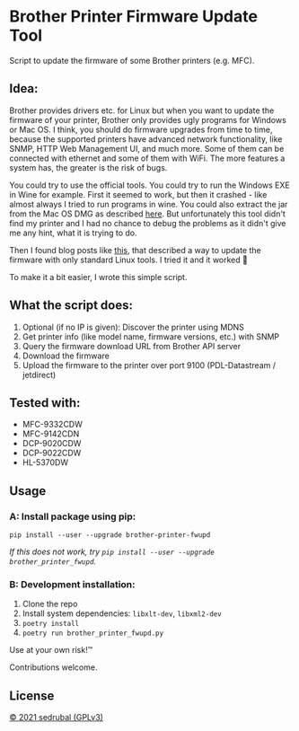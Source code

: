 # Brother Printer Firmware Update Tool

Script to update the firmware of some Brother printers (e.g. MFC).

## Idea:

Brother provides drivers etc. for Linux but when you want to update the firmware of your printer,
Brother only provides ugly programs for Windows or Mac OS.
I think, you should do firmware upgrades from time to time, because the supported printers have
advanced network functionality, like SNMP, HTTP Web Management UI, and much more.
Some of them can be connected with ethernet and some of them with WiFi.
The more features a system has, the greater is the risk of bugs.

You could try to use the official tools. You could try to run the Windows EXE in Wine for example.
First it seemed to work, but then it crashed - like almost always I tried to run programs in wine.
You could also extract the jar from the Mac OS DMG as described [here](https://avandorp.wordpress.com/2009/07/21/brother-printer-firmware-update-with-linux-brother-druckerfirmware-update-mit-linux/).
But unfortunately this tool didn't find my printer and I had no chance to debug the problems as it
didn't give me any hint, what it is trying to do.

Then I found blog posts like
[this](https://www.earth.li/~noodles/blog/2015/11/updating-hl3040cn-firmware.html), that described a
way to update the firmware with only standard Linux tools.
I tried it and it worked :tada:

To make it a bit easier, I wrote this simple script.

## What the script does:

1. Optional (if no IP is given): Discover the printer using MDNS
2. Get printer info (like model name, firmware versions, etc.) with SNMP
3. Query the firmware download URL from Brother API server
4. Download the firmware
5. Upload the firmware to the printer over port 9100 (PDL-Datastream / jetdirect)

## Tested with:

- MFC-9332CDW
- MFC-9142CDN
- DCP-9020CDW
- DCP-9022CDW
- HL-5370DW

## Usage

### A: Install package using pip:

```shell
pip install --user --upgrade brother-printer-fwupd
```

*If this does not work, try `pip install --user --upgrade brother_printer_fwupd`.*

### B: Development installation:

1. Clone the repo
2. Install system dependencies: `libxlt-dev`, `libxml2-dev`
3. `poetry install`
4. `poetry run brother_printer_fwupd.py`

Use at your own risk!™

Contributions welcome.

## License

[© 2021 sedrubal (GPLv3)](./LICENSE)
